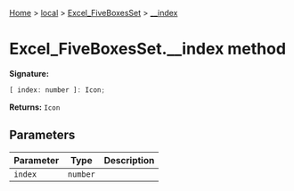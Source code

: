[Home](./index) &gt; [local](local.md) &gt; [Excel\_FiveBoxesSet](local.excel_fiveboxesset.md) &gt; [\_\_index](local.excel_fiveboxesset.__index.md)

# Excel\_FiveBoxesSet.\_\_index method


**Signature:**
```javascript
[ index: number ]: Icon;
```
**Returns:** `Icon`

## Parameters

|  Parameter | Type | Description |
|  --- | --- | --- |
|  `index` | `number` |  |

